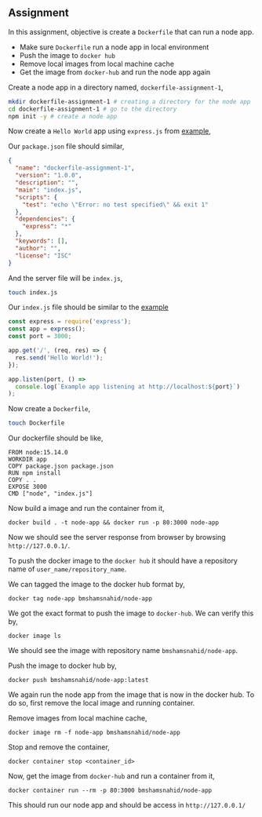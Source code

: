 ## Assignment

In this assignment, objective is create a `Dockerfile` that can run a node app.

- Make sure `Dockerfile` run a node app in local environment
- Push the image to `docker hub`
- Remove local images from local machine cache
- Get the image from `docker-hub` and run the node app again

Create a node app in a directory named, `dockerfile-assignment-1`,

```bash
mkdir dockerfile-assignment-1 # creating a directory for the node app
cd dockerfile-assignment-1 # go to the directory
npm init -y # create a node app
```

Now create a `Hello World` app using `express.js` from [example](https://expressjs.com/en/starter/hello-world.html),

Our `package.json` file should similar,

```json
{
  "name": "dockerfile-assignment-1",
  "version": "1.0.0",
  "description": "",
  "main": "index.js",
  "scripts": {
    "test": "echo \"Error: no test specified\" && exit 1"
  },
  "dependencies": {
    "express": "*"
  },
  "keywords": [],
  "author": "",
  "license": "ISC"
}
```

And the server file will be `index.js`,

```bash
touch index.js
```

Our `index.js` file should be similar to the [example](https://expressjs.com/en/starter/hello-world.html)

```js
const express = require('express');
const app = express();
const port = 3000;

app.get('/', (req, res) => {
  res.send('Hello World!');
});

app.listen(port, () =>
  console.log(`Example app listening at http://localhost:${port}`)
);
```

Now create a `Dockerfile`,

```bash
touch Dockerfile
```

Our dockerfile should be like,

```docker
FROM node:15.14.0
WORKDIR app
COPY package.json package.json
RUN npm install
COPY . .
EXPOSE 3000
CMD ["node", "index.js"]
```

Now build a image and run the container from it,

```docker
docker build . -t node-app && docker run -p 80:3000 node-app
```

Now we should see the server response from browser by browsing `http://127.0.0.1/`.

To push the docker image to the `docker hub` it should have a repository name of `user_name/repository_name`.

We can tagged the image to the docker hub format by,

```docker
docker tag node-app bmshamsnahid/node-app
```

We got the exact format to push the image to `docker-hub`. We can verify this by,

```docker
docker image ls
```

We should see the image with repository name `bmshamsnahid/node-app`.

Push the image to docker hub by,

```docker
docker push bmshamsnahid/node-app:latest
```

We again run the node app from the image that is now in the docker hub. To do so, first remove the local image and running container.

Remove images from local machine cache,

```docker
docker image rm -f node-app bmshamsnahid/node-app
```

Stop and remove the container,

```docker
docker container stop <container_id>
```

Now, get the image from `docker-hub` and run a container from it,

```docker
docker container run --rm -p 80:3000 bmshamsnahid/node-app
```

This should run our node app and should be access in `http://127.0.0.1/`
